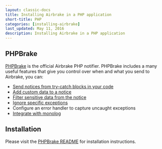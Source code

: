 ```yaml
---
layout: classic-docs
title: Installing Airbrake in a PHP application
short-title: PHP
categories: [installing-airbrake]
last_updated: May 11, 2016
description: Installing Airbrake in a PHP application
---
```


## PHPBrake
[PHPBrake](https://github.com/airbrake/phpbrake) is the official Airbrake PHP notifier.
PHPBrake includes a many useful features that give you control over when and
what you send to Airbrake, you can:

- [Send notices from try-catch blocks in your code](https://github.com/airbrake/phpbrake#quickstart)
- [Add custom data to a notice](https://github.com/airbrake/phpbrake#adding-custom-data-to-the-notice)
- [Filter sensitive data from the notice](https://github.com/airbrake/phpbrake#filtering-sensitive-data-from-the-notice)
- [Ignore specific exceptions](https://github.com/airbrake/phpbrake#ignoring-specific-exceptions)
- Configure an error handler to capture uncaught exceptions
- [Integrate with monolog](https://github.com/airbrake/phpbrake#monolog-integration)

## Installation
Please visit the [PHPBrake README](https://github.com/airbrake/phpbrake) for installation instructions.
